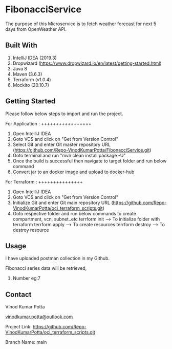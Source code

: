 # FibonacciService
The purpose of this Microservice is to fetch weather forecast for next 5 days from OpenWeather API.

## Built With

1. IntelliJ IDEA (2019.3)
2. Dropwizard (https://www.dropwizard.io/en/latest/getting-started.html)
3. Java 8 
4. Maven (3.6.3)
5. Terraform (v1.0.4)
6. Mockito (20.10.7)

## Getting Started

Please follow below steps to import and run the project. 

For Application :
+++++++++++++++++
1. Open IntelliJ IDEA
2. Goto VCS and click on "Get from Version Control" 
3. Select Git and enter Git master repository URL (https://github.com/Repo-VinodKumarPotta/FibonacciService.git)
4. Goto terminal and run "mvn clean install package -U"
5. Once the build is successful then navigate to target folder and run below command 
6. Convert jar to an docker image and upload to docker-hub

For Terraform :
+++++++++++++++
1. Open IntelliJ IDEA
2. Goto VCS and click on "Get from Version Control" 
3. Initialize Git and enter Git main repository URL (https://github.com/Repo-VinodKumarPotta/oci_terraform_scripts.git)
4. Goto respective folder and run below commands to create compartment, vcn, subnet..etc
    terrform init --> To initialize folder with terraform 
    terrform apply --> To create resources
    terrform destroy --> To destroy resource 

## Usage
I have uploaded postman collection in my Github. 

Fibonacci series data will be retrieved,
1. Number eg:7

## Contact

Vinod Kumar Potta

vinodkumar.potta@outlook.com

Project Link: https://github.com/Repo-VinodKumarPotta/oci_terraform_scripts.git

Branch Name: main 
